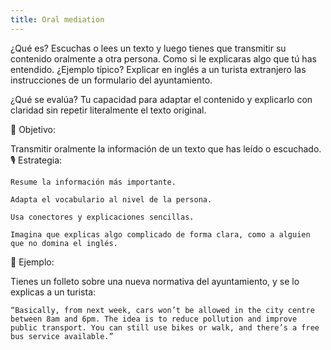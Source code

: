 ```yaml
---
title: Oral mediation
---
```


¿Qué es?
Escuchas o lees un texto y luego tienes que transmitir su contenido oralmente a otra persona. Como si le explicaras algo que tú has entendido.
¿Ejemplo típico?
Explicar en inglés a un turista extranjero las instrucciones de un formulario del ayuntamiento.

¿Qué se evalúa?
Tu capacidad para adaptar el contenido y explicarlo con claridad sin repetir literalmente el texto original.

🎯 Objetivo:

Transmitir oralmente la información de un texto que has leído o escuchado.
🎙️ Estrategia:

    Resume la información más importante.

    Adapta el vocabulario al nivel de la persona.

    Usa conectores y explicaciones sencillas.

    Imagina que explicas algo complicado de forma clara, como a alguien que no domina el inglés.

🧾 Ejemplo:

Tienes un folleto sobre una nueva normativa del ayuntamiento, y se lo explicas a un turista:

    “Basically, from next week, cars won’t be allowed in the city centre between 8am and 6pm. The idea is to reduce pollution and improve public transport. You can still use bikes or walk, and there’s a free bus service available.”
